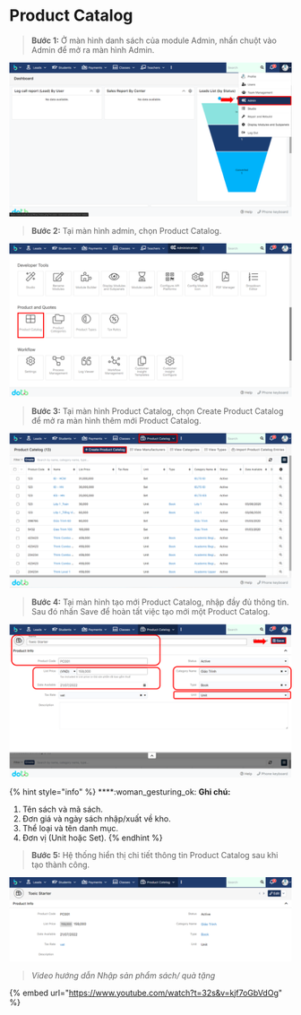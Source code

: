 # Product Catalog

> **Bước 1:** Ở màn hình danh sách của module Admin, nhấn chuột vào Admin để mở ra màn hình Admin.

![](<../../.gitbook/assets/image (118).png>)

> **Bước 2:** Tại màn hình admin, chọn Product Catalog.

![](<../../.gitbook/assets/image (117).png>)

> **Bước 3:** Tại màn hình Product Catalog, chọn Create Product Catalog để mở ra màn hình thêm mới Product Catalog.

![](<../../.gitbook/assets/image (130).png>)

> **Bước 4:** Tại màn hình tạo mới Product Catalog, nhập đầy đủ thông tin. Sau đó nhấn Save để hoàn tất việc tạo mới một Product Catalog.

![](<../../.gitbook/assets/image (135).png>)

{% hint style="info" %}
****:woman\_gesturing\_ok: **Ghi chú:**

1. Tên sách và mã sách.
2. Đơn giá và ngày sách nhập/xuất về kho.
3. Thể loại và tên danh mục.
4. Đơn vị (Unit hoặc Set).
{% endhint %}

> **Bước 5:** Hệ thống hiển thị chi tiết thông tin Product Catalog sau khi tạo thành công.

![](<../../.gitbook/assets/image (131).png>)

> _Video hướng dẫn Nhập sản phẩm sách/ quà tặng_

{% embed url="https://www.youtube.com/watch?t=32s&v=kjf7oGbVdOg" %}
